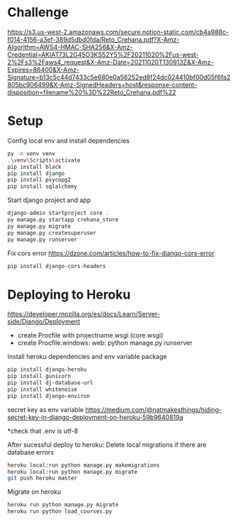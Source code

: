 # Challenge

https://s3.us-west-2.amazonaws.com/secure.notion-static.com/cb4a988c-f014-4156-a3ef-389d5dbd0fda/Reto_Crehana.pdf?X-Amz-Algorithm=AWS4-HMAC-SHA256&X-Amz-Credential=AKIAT73L2G45O3KS52Y5%2F20211020%2Fus-west-2%2Fs3%2Faws4_request&X-Amz-Date=20211020T130913Z&X-Amz-Expires=86400&X-Amz-Signature=b13c5c44d7433c5e680e0a56252ed8f24dc024410bf00d05f6fa2805bc906499&X-Amz-SignedHeaders=host&response-content-disposition=filename%20%3D%22Reto_Crehana.pdf%22

# Setup

Config local env and install dependencies
```bash
py -m venv venv
.\venv\Scripts\activate
pip install black
pip install django
pip install psycopg2
pip install sqlalchemy
```
Start django project and app
```bash
django-admin startproject core .
py manage.py startapp crehana_store
py manage.py migrate
py manage.py createsuperuser
py manage.py runserver
```
Fix cors error
https://dzone.com/articles/how-to-fix-django-cors-error
```bash 
pip install django-cors-headers
```

# Deploying to Heroku

https://developer.mozilla.org/es/docs/Learn/Server-side/Django/Deployment

* create Procfile with projectname.wsgi (core.wsgi)
* create Procfile.windows: web: python manage.py runserver

Install heroku dependencies and env variable package 
```bash
pip install django-heroku
pip install gunicorn 
pip install dj-database-url
pip install whitenoise
pip install django-environ
```
secret key as env variable
https://medium.com/@natmakesthings/hiding-secret-key-in-django-deployment-on-heroku-59b9640819a

*check that .env is utf-8

After sucessful deploy to heroku:
Delete local migrations if there are database errors
```bash
heroku local:run python manage.py makemigrations
heroku local:run python manage.py migrate
git push heroku master
```
Migrate on heroku
```bash
heroku run python manage.py migrate
heroku run python load_courses.py
```
